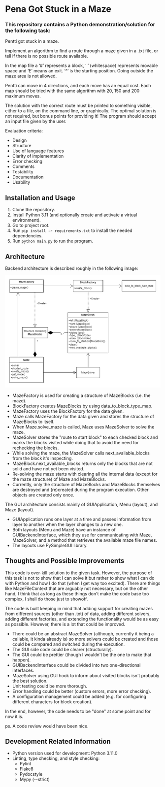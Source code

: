 # Pena Got Stuck in a Maze

### This repository contains a Python demonstration/solution for the following task:

Pentti got stuck in a maze.

Implement an algorithm to find a route through a maze given in a .txt file, or
tell if there is no possible route available.

In the map file a ‘#’ represents a block, ‘ ‘ (whitespace) represents movable space
and ‘E’ means an exit. ‘^’ is the starting position. Going outside the maze
area is not allowed.

Pentti can move in 4 directions, and each move has an equal cost. Each map
should be tried with the same algorithm with 20, 150 and 200 maximum
moves.

The solution with the correct route must be printed to something visible, either to a file, on
the command line, or graphically. The optimal solution is not required, but bonus points for
providing it! The program should accept an input file given by the user.

Evaluation criteria:
- Design
- Structure
- Use of language features
- Clarity of implementation
- Error checking
- Comments
- Testability
- Documentation
- Usability


## Installation and Usage

1. Clone the repository.
2. Install Python 3.11 (and optionally create and activate a virtual environment).
3. Go to project root.
4. Run `pip install -r requirements.txt` to install the needed dependencies.
5. Run `python main.py` to run the program.


## Architecture

Backend architecture is described roughly in the following image:

![image_not_found](docs/backend_architecture.png)

- MazeFactory is used for creating a structure of MazeBlocks (i.e. the maze).
- BlockFactory creates MazeBlocks by using data_to_block_type_map.
- MazeFactory uses the BlockFactory for the data given.
- Maze calls MazeFactory for the data given and stores the structure of MazeBlocks to itself.
- When Maze.solve_maze is called, Maze uses MazeSolver to solve the maze.
- MazeSolver stores the "route to start block" to each checked block and marks the blocks visited
while doing that to avoid the need for rechecking the blocks.
- While solving the maze, the MazeSolver calls next_available_blocks from the block it's inspecting.
- MazeBlock.next_available_blocks returns only the blocks that are not solid and have not yet been visited.
- Re-solving the maze starts with clearing all the internal data (except for the maze structure) of Maze and
MazeBlocks.
- Currently, only the structure of MazeBlocks and MazeBlocks themselves are destroyed and (re)created during
the program execution. Other objects are created only once.

The GUI architecture consists mainly of GUIApplication, Menu (layout), and Maze (layout).

- GUIApplication runs one layer at a time and passes information from layer to another when the layer
changes to a new one.
- Both layouts (Menu and Maze) have an instance of GUIBackendInterface, which they use for communicating with
Maze, MazeSolver, and a method that retrieves the available maze file names.
- The layouts use PySimpleGUI library.


## Thoughts and Possible Improvements

This code is over-kill solution to the given task. However, the purpose of this task is not to show that I
can solve it but rather to show what I can do with Python and how I do that (when I get way too excited).
There are things like MazeFileContext that are arguably not necessary, but on the other hand, I think that
as long as these things don't make the code base too complex, I shall do those just to showoff.

The code is built keeping in mind that adding support for creating mazes from different sources (other than
.txt) of data, adding different solvers, adding different factories, and extending the functionality would
be as easy as possible. However, there is a lot that could be improved.

- There could be an abstract MazeSolver (although, currently it being a callable, it kinda already is) so
more solvers could be created and those could be compared and switched during the execution.
- The GUI side code could be clearer (structurally).
- The GUI could be prettier (though I wouldn't be the one to make that happen).
- GUIBackendInterface could be divided into two one-directional interfaces.
- MazeSolver using GUI hook to inform about visited blocks isn't probably the best solution.
- Unit testing could be more thorough.
- Error handling could be better (custom errors, more error checking).
- A configuration management could be added (e.g. for configuring different characters for block creation).

In the end, however, the code needs to be "done" at some point and for now it is.

ps. A code review would have been nice.


## Development Related Information

- Python version used for development: Python 3.11.0
- Linting, type checking, and style checking:
  - Pylint
  - Flake8
  - Pydocstyle
  - Mypy (--strict)

